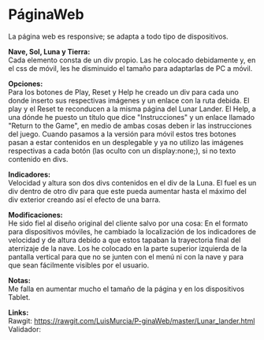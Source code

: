 # PáginaWeb
La página web es responsive; se adapta a todo tipo de dispositivos.  

**Nave, Sol, Luna y Tierra:**  
Cada elemento consta de un div propio.
Las he colocado debidamente y, en el css de móvil, les he disminuido el tamaño para adaptarlas de PC a móvil.

**Opciones:**  
Para los botones de Play, Reset y Help he creado un div para cada uno donde inserto sus respectivas imágenes y un enlace con la ruta debida. El play y el Reset te reconducen a la misma página del Lunar Lander. El Help, a una dónde he puesto un título que dice "Instrucciones" y un enlace llamado "Return to the Game", en medio de ambas cosas deben ir las instrucciones del juego.
Cuando  pasamos a la versión para móvil estos tres botones pasan a estar contenidos en un desplegable y ya no utilizo las imágenes respectivas a cada botón (las oculto con un display:none;), si no texto contenido en divs.

**Indicadores:**  
Velocidad y altura son dos divs contenidos en el div de la Luna. El fuel es un div dentro de otro div para que este pueda aumentar hasta el máximo del div exterior creando así el efecto de una barra.

**Modificaciones:**  
He sido fiel al diseño original del cliente salvo por una cosa:
En el formato para dispositivos móviles, he cambiado la localización de los indicadores de velocidad y de altura debido a que estos tapaban la trayectoria final del aterrizaje de la nave. Los he colocado en la parte superior izquierda de la pantalla vertical para que no se junten con el menú ni con la nave y para que sean fácilmente visibles por el usuario.

**Notas:**  
Me falla en aumentar mucho el tamaño de la página y en los dispositivos Tablet.

**Links:**  
Rawgit: https://rawgit.com/LuisMurcia/P-ginaWeb/master/Lunar_lander.html
Validador:
